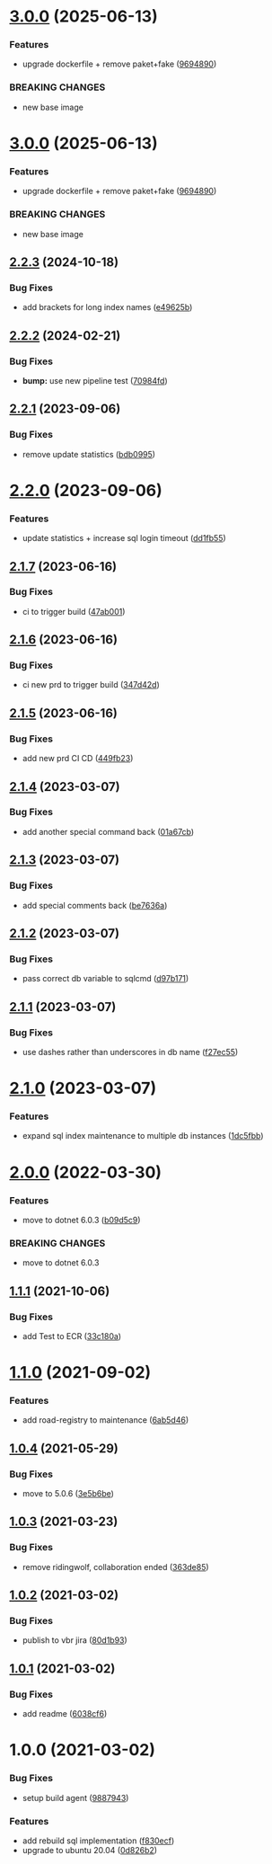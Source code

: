 # [3.0.0](https://github.com/informatievlaanderen/automatic-maintenance/compare/v2.2.3...v3.0.0) (2025-06-13)


### Features

* upgrade dockerfile + remove paket+fake ([9694890](https://github.com/informatievlaanderen/automatic-maintenance/commit/9694890e0a5aef7ffdae368ca25680d76326ed9c))


### BREAKING CHANGES

* new base image

# [3.0.0](https://github.com/informatievlaanderen/automatic-maintenance/compare/v2.2.3...v3.0.0) (2025-06-13)


### Features

* upgrade dockerfile + remove paket+fake ([9694890](https://github.com/informatievlaanderen/automatic-maintenance/commit/9694890e0a5aef7ffdae368ca25680d76326ed9c))


### BREAKING CHANGES

* new base image

## [2.2.3](https://github.com/informatievlaanderen/automatic-maintenance/compare/v2.2.2...v2.2.3) (2024-10-18)


### Bug Fixes

* add brackets for long index names ([e49625b](https://github.com/informatievlaanderen/automatic-maintenance/commit/e49625b9fb704c0434f54f9715b203d2fcbe05f6))

## [2.2.2](https://github.com/informatievlaanderen/automatic-maintenance/compare/v2.2.1...v2.2.2) (2024-02-21)


### Bug Fixes

* **bump:** use new pipeline test ([70984fd](https://github.com/informatievlaanderen/automatic-maintenance/commit/70984fdbdb97636c1d216b3e592b453cf5075234))

## [2.2.1](https://github.com/informatievlaanderen/automatic-maintenance/compare/v2.2.0...v2.2.1) (2023-09-06)


### Bug Fixes

* remove update statistics ([bdb0995](https://github.com/informatievlaanderen/automatic-maintenance/commit/bdb0995aaaa60d7674c5ec358179fd7e96f3d6b9))

# [2.2.0](https://github.com/informatievlaanderen/automatic-maintenance/compare/v2.1.7...v2.2.0) (2023-09-06)


### Features

* update statistics + increase sql login timeout ([dd1fb55](https://github.com/informatievlaanderen/automatic-maintenance/commit/dd1fb55dfc101bba85611b0870dde6e39cce28e5))

## [2.1.7](https://github.com/informatievlaanderen/automatic-maintenance/compare/v2.1.6...v2.1.7) (2023-06-16)


### Bug Fixes

* ci to trigger build ([47ab001](https://github.com/informatievlaanderen/automatic-maintenance/commit/47ab001f539a540340252b55bafe761ca8dedec9))

## [2.1.6](https://github.com/informatievlaanderen/automatic-maintenance/compare/v2.1.5...v2.1.6) (2023-06-16)


### Bug Fixes

* ci new prd to trigger build ([347d42d](https://github.com/informatievlaanderen/automatic-maintenance/commit/347d42d168984863c4228a4ec9d5cf851d7ca387))

## [2.1.5](https://github.com/informatievlaanderen/automatic-maintenance/compare/v2.1.4...v2.1.5) (2023-06-16)


### Bug Fixes

* add new prd CI CD ([449fb23](https://github.com/informatievlaanderen/automatic-maintenance/commit/449fb23e3686a6e2b045c3795f0f628efba8f372))

## [2.1.4](https://github.com/informatievlaanderen/automatic-maintenance/compare/v2.1.3...v2.1.4) (2023-03-07)


### Bug Fixes

* add another special command back ([01a67cb](https://github.com/informatievlaanderen/automatic-maintenance/commit/01a67cb3a1836055dd532ae24e900d5aaecbd524))

## [2.1.3](https://github.com/informatievlaanderen/automatic-maintenance/compare/v2.1.2...v2.1.3) (2023-03-07)


### Bug Fixes

* add special comments back ([be7636a](https://github.com/informatievlaanderen/automatic-maintenance/commit/be7636ac71b53ca9c201f30637823950023eddf5))

## [2.1.2](https://github.com/informatievlaanderen/automatic-maintenance/compare/v2.1.1...v2.1.2) (2023-03-07)


### Bug Fixes

* pass correct db variable to sqlcmd ([d97b171](https://github.com/informatievlaanderen/automatic-maintenance/commit/d97b1712c745e3ad338477106c4519624c823c70))

## [2.1.1](https://github.com/informatievlaanderen/automatic-maintenance/compare/v2.1.0...v2.1.1) (2023-03-07)


### Bug Fixes

* use dashes rather than underscores in db name ([f27ec55](https://github.com/informatievlaanderen/automatic-maintenance/commit/f27ec554a6d3fbfc74e2dbf651860251e4539519))

# [2.1.0](https://github.com/informatievlaanderen/automatic-maintenance/compare/v2.0.0...v2.1.0) (2023-03-07)


### Features

* expand sql index maintenance to multiple db instances ([1dc5fbb](https://github.com/informatievlaanderen/automatic-maintenance/commit/1dc5fbb5cec1f9ece7fdabdd9e1974fb1d046ae4))

# [2.0.0](https://github.com/informatievlaanderen/automatic-maintenance/compare/v1.1.1...v2.0.0) (2022-03-30)


### Features

* move to dotnet 6.0.3 ([b09d5c9](https://github.com/informatievlaanderen/automatic-maintenance/commit/b09d5c988cfb2c65c6052a87fb0710f9e577cdc3))


### BREAKING CHANGES

* move to dotnet 6.0.3

## [1.1.1](https://github.com/informatievlaanderen/automatic-maintenance/compare/v1.1.0...v1.1.1) (2021-10-06)


### Bug Fixes

* add Test to ECR ([33c180a](https://github.com/informatievlaanderen/automatic-maintenance/commit/33c180a42432f0c6a437f296873e97dd3be34f2b))

# [1.1.0](https://github.com/informatievlaanderen/automatic-maintenance/compare/v1.0.4...v1.1.0) (2021-09-02)


### Features

* add road-registry to maintenance ([6ab5d46](https://github.com/informatievlaanderen/automatic-maintenance/commit/6ab5d46b0e3de4c70d6eaeb8a8ab66365064bd86))

## [1.0.4](https://github.com/informatievlaanderen/automatic-maintenance/compare/v1.0.3...v1.0.4) (2021-05-29)


### Bug Fixes

* move to 5.0.6 ([3e5b6be](https://github.com/informatievlaanderen/automatic-maintenance/commit/3e5b6beaed502447fe786064eb7eee353b5c1535))

## [1.0.3](https://github.com/informatievlaanderen/automatic-maintenance/compare/v1.0.2...v1.0.3) (2021-03-23)


### Bug Fixes

* remove ridingwolf, collaboration ended ([363de85](https://github.com/informatievlaanderen/automatic-maintenance/commit/363de855759f1439c720ef4e19c161ed71193ffb))

## [1.0.2](https://github.com/informatievlaanderen/automatic-maintenance/compare/v1.0.1...v1.0.2) (2021-03-02)


### Bug Fixes

* publish to vbr jira ([80d1b93](https://github.com/informatievlaanderen/automatic-maintenance/commit/80d1b93a68643bae19619bcdd563181b13254c28))

## [1.0.1](https://github.com/informatievlaanderen/automatic-maintenance/compare/v1.0.0...v1.0.1) (2021-03-02)


### Bug Fixes

* add readme ([6038cf6](https://github.com/informatievlaanderen/automatic-maintenance/commit/6038cf6de604fcdea73e283a770c9756639be95f))

# 1.0.0 (2021-03-02)


### Bug Fixes

* setup build agent ([9887943](https://github.com/informatievlaanderen/automatic-maintenance/commit/98879437a190f9ebd252d232bd369757fc0f34f1))


### Features

* add rebuild sql implementation ([f830ecf](https://github.com/informatievlaanderen/automatic-maintenance/commit/f830ecfac05d59a05fb959bc0f72a154f2fc69c0))
* upgrade to ubuntu 20.04 ([0d826b2](https://github.com/informatievlaanderen/automatic-maintenance/commit/0d826b22816f4aa76da6c4afb3263550fe7d3d67))
